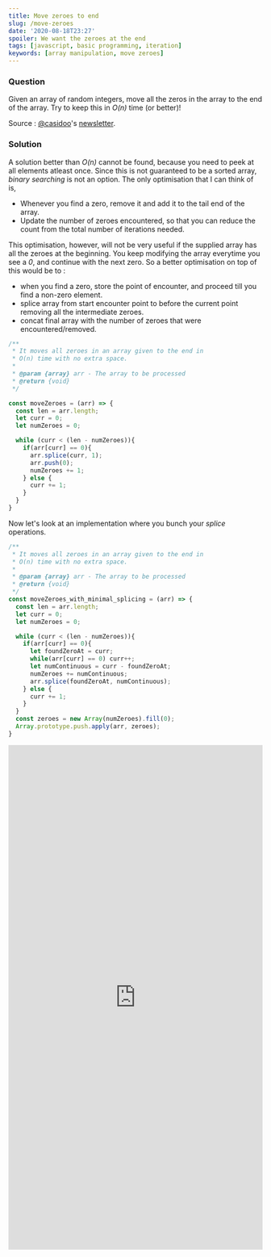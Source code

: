 ```yaml
---
title: Move zeroes to end
slug: /move-zeroes
date: '2020-08-18T23:27'
spoiler: We want the zeroes at the end
tags: [javascript, basic programming, iteration]
keywords: [array manipulation, move zeroes]
---
```

### Question
Given an array of random integers, move all the zeros in the array to the end of the array. Try to keep this in *O(n)* time (or better)!

Source : [@casidoo](https://twitter.com/cassidoo)'s [newsletter](https://twitter.com/cassidoo).

### Solution
A solution better than *O(n)* cannot be found, because you need to peek at all elements atleast once. Since this is not guaranteed to be a sorted array, *binary searching* is not an option. The only optimisation that I can think of is,
- Whenever you find a zero, remove it and add it to the tail end of the array.
- Update the number of zeroes encountered, so that you can reduce the count from the total number of iterations needed.

This optimisation, however, will not be very useful if the supplied array has all the zeroes at the beginning. You keep modifying the array everytime you see a *0*, and continue with the next zero. So a better optimisation on top of this would be to :
- when you find a zero, store the point of encounter, and proceed till you find a non-zero element.
- splice array from start encounter point to before the current point removing all the intermediate zeroes.
- concat final array with the number of zeroes that were encountered/removed.

```js
/**
 * It moves all zeroes in an array given to the end in
 * O(n) time with no extra space.
 *
 * @param {array} arr - The array to be processed
 * @return {void}
 */

const moveZeroes = (arr) => {
  const len = arr.length;
  let curr = 0;
  let numZeroes = 0;

  while (curr < (len - numZeroes)){
    if(arr[curr] == 0){
      arr.splice(curr, 1);
      arr.push(0);
      numZeroes += 1;
    } else {
      curr += 1;
    }
  }
}
```

Now let's look at an implementation where you bunch your *splice* operations.

```js
/**
 * It moves all zeroes in an array given to the end in
 * O(n) time with no extra space.
 *
 * @param {array} arr - The array to be processed
 * @return {void}
 */
const moveZeroes_with_minimal_splicing = (arr) => {
  const len = arr.length;
  let curr = 0;
  let numZeroes = 0;

  while (curr < (len - numZeroes)){
    if(arr[curr] == 0){
      let foundZeroAt = curr;
      while(arr[curr] == 0) curr++;
      let numContinuous = curr - foundZeroAt;
      numZeroes += numContinuous;
      arr.splice(foundZeroAt, numContinuous);
    } else {
      curr += 1;
    }
  }
  const zeroes = new Array(numZeroes).fill(0);
  Array.prototype.push.apply(arr, zeroes);
}
```

<iframe height="1000px" width="100%" src="https://repl.it/@jagzviruz/Move-zeroes?lite=true" scrolling="no" frameborder="no" allowtransparency="true" allowfullscreen="true" sandbox="allow-forms allow-pointer-lock allow-popups allow-same-origin allow-scripts allow-modals"></iframe>

